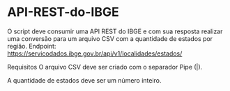 # API-REST-do-IBGE

O script deve consumir uma API REST do IBGE e com sua resposta realizar uma conversão para um arquivo CSV com a quantidade de estados por região.
Endpoint: https://servicodados.ibge.gov.br/api/v1/localidades/estados/

Requisitos
O arquivo CSV deve ser criado com o separador Pipe (|).

A quantidade de estados deve ser um número inteiro.

